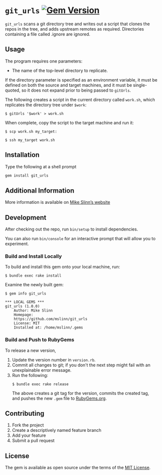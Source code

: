 `git_urls`
[![Gem Version](https://badge.fury.io/rb/git_urls.svg)](https://badge.fury.io/rb/git_urls)
===========

`git_urls` scans a git directory tree and writes out a script that clones the repos in the tree,
and adds upstream remotes as required.
Directories containing a file called .ignore are ignored.


## Usage

The program requires one parameters:
 - The name of the top-level directory to replicate.

If the directory parameter is specified as an environment variable,
it must be defined on both the source and target machines,
and it must be single-quoted,
so it does not expand prior to being passed to `gitUrls`.

The following creates a script in the current directory called `work.sh`,
which replicates the directory tree under `$work`:
```shell
$ gitUrls '$work' > work.sh
```

When complete, copy the script to the target machine and run it:
```shell
$ scp work.sh my_target:

$ ssh my_target work.sh
```


## Installation

Type the following at a shell prompt

```ruby
gem install git_urls
```


## Additional Information
More information is available on
[Mike Slinn&rsquo;s website](https://www.mslinn.com/git/1100-git-tree.html)


## Development

After checking out the repo, run `bin/setup` to install dependencies.

You can also run `bin/console` for an interactive prompt that will allow you to experiment.


### Build and Install Locally
To build and install this gem onto your local machine, run:
```shell
$ bundle exec rake install
```

Examine the newly built gem:
```
$ gem info git_urls

*** LOCAL GEMS ***
git_urls (1.0.0)
    Author: Mike Slinn
    Homepage:
    https://github.com/mslinn/git_urls
    License: MIT
    Installed at: /home/mslinn/.gems
```


### Build and Push to RubyGems
To release a new version,
  1. Update the version number in `version.rb`.
  2. Commit all changes to git; if you don't the next step might fail with an unexplainable error message.
  3. Run the following:
     ```shell
     $ bundle exec rake release
     ```
     The above creates a git tag for the version, commits the created tag,
     and pushes the new `.gem` file to [RubyGems.org](https://rubygems.org).


## Contributing

1. Fork the project
2. Create a descriptively named feature branch
3. Add your feature
4. Submit a pull request


## License

The gem is available as open source under the terms of the [MIT License](https://opensource.org/licenses/MIT).
